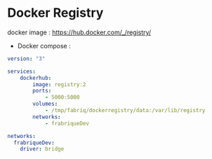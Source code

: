Docker Registry
===================

docker image : https://hub.docker.com/_/registry/

* Docker compose :

```yml
version: "3"

services:
    dockerhub:
        image: registry:2
        ports:
            - 5000:5000
        volumes:
            - /tmp/fabriq/dockerregistry/data:/var/lib/registry
        networks:
            - frabriqueDev   

networks:
  frabriqueDev:
    driver: bridge
```